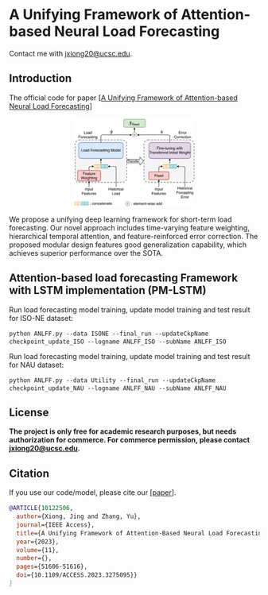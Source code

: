 # A Unifying Framework of Attention-based Neural Load Forecasting
Contact me with jxiong20@ucsc.edu.

## Introduction
The official code for paper
[[A Unifying Framework of Attention-based Neural Load Forecasting](https://ieeexplore.ieee.org/document/10122506)]

<p align="center">
  <img src="overall_structure.jpg" width="48%">
</p>

We propose a unifying deep learning framework for short-term load forecasting. 
Our novel approach includes time-varying feature weighting, hierarchical temporal attention, and feature-reinforced error correction. 
The proposed modular design features good generalization capability, which achieves superior performance over the SOTA.


## Attention-based load forecasting Framework with LSTM implementation (PM-LSTM)
Run load forecasting model training, update model training and test result for ISO-NE dataset:
```
python ANLFF.py --data ISONE --final_run --updateCkpName checkpoint_update_ISO --logname ANLFF_ISO --subName ANLFF_ISO
```
Run load forecasting model training, update model training and test result for NAU dataset:
```
python ANLFF.py --data Utility --final_run --updateCkpName checkpoint_update_NAU --logname ANLFF_NAU --subName ANLFF_NAU
```

## License
**The project is only free for academic research purposes, but needs authorization for commerce. For commerce permission, please contact jxiong20@ucsc.edu.**

## Citation
If you use our code/model, please cite our [[paper](https://ieeexplore.ieee.org/document/10122506)].

```bibtex
@ARTICLE{10122506,
  author={Xiong, Jing and Zhang, Yu},
  journal={IEEE Access}, 
  title={A Unifying Framework of Attention-Based Neural Load Forecasting}, 
  year={2023},
  volume={11},
  number={},
  pages={51606-51616},
  doi={10.1109/ACCESS.2023.3275095}}
}
```

